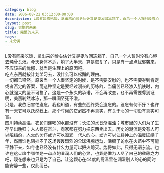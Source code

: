 ```yaml
---
category: blog
date: 2006-08-22 03:12:00+00:00
description: L没有回来吃饭，拿出来的骨头估计又是要放回冻箱了，自己一个人暂时没有心境去炖骨头
layout: post
slug: 完整的未来
title: 完整的未来
tags:
- 未分类
---
```


L没有回来吃饭，拿出来的骨头估计又是要放回冻箱了，自己一个人暂时没有心境去炖骨头汤。今天身体不适，躺了大半天，算是恢复了，只是有一点点忧郁袭来，不应该来的忧郁，就当是生理上的原因吧。  
吃点东西就按计划学习去，没什么可以松懈的理由。  
一切都已释然。原来当一个人很坚定的时候，是不需要安慰的，也不需要得到肯定或者否定的答案，而这种坚定是要经过漫长的历练的，当痛苦已经渗入肌肤时，内心就强大的坚不可摧了。这是一个永久的承诺，不会再改变，也不再需要得到证明，美丽刹然冰冻，那一瞬间至死不渝。  
只是，我依旧害怕遗忘，我也知道，有些东西终究会遗忘的。遗忘有何不好？也许有一天它可以跃然纸上，那个时候的它必然不再真实，有关于心的一切没有真实可言。  
四川持续高温，农民们连喝的水都没有；长江的水日渐混浊；城市里的人们为了生存早出晚归；人人都在奋斗，商家都在努力把东西卖出去。历史的潮流是没有人可以阻挡的，人文的关怀或许可以湿润一代人的心，或许可以让精神上的温暖延续千年，然而谁也阻挡不了这场轰轰烈烈的全球沸腾运动，沸腾了的水在火苗中不可能平静下来，如今也已经没有什么力量可以把火熄灭。势将如此，只得无语东流。也许在这火焰中哪怕是一点点的湿润人们的心灵，也算是做为人尽了自己的微薄之力吧，现在想来也只是为了自己，让这颗心在44度的高温里在润湿别人的心的同时能安静一些，仅此而已。
